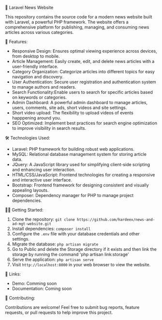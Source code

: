 
📰 Laravel News Website

This repository contains the source code for a modern news website built with Laravel, a powerful PHP framework. The website offers a comprehensive platform for publishing, managing, and consuming news articles across various categories.

🚀 Features:

- Responsive Design: Ensures optimal viewing experience across devices, from desktop to mobile.
- Article Management: Easily create, edit, and delete news articles with a user-friendly interface.
- Category Organization: Categorize articles into different topics for easy navigation and discovery.
- User Authentication: Secure user registration and authentication system to manage authors and readers.
- Search Functionality:Enable users to search for specific articles based on keywords or categories.
- Admin Dashboard: A powerful admin dashboard to manage articles, users, comments, site ads, short videos and site settings.
- Short video upload: The flexibility to upload videos of events happpening around you.
- SEO Optimized: Implement best practices for search engine optimization to improve visibility in search results.


🛠️ Technologies Used:

- Laravel: PHP framework for building robust web applications.
- MySQL: Relational database management system for storing article data.
- JQuery:  A JavaScript library used for simplifying client-side scripting and enhancing user interaction.
- HTML/CSS/JavaScript: Frontend technologies for creating a responsive and interactive user interface.
- Bootstrap: Frontend framework for designing consistent and visually appealing layouts.
- Composer: Dependency manager for PHP to manage project dependencies.

👨‍💻 Getting Started:

1. Clone the repository: `git clone https://github.com/hardeex/news-and-ad-mgt-website.git`
2. Install dependencies: `composer install`
3. Configure the `.env` file with your database credentials and other settings.
4. Migrate the database: `php artisan migrate`
5. Go to Public and delete the Storage directory if it exists and then link the storage by running the command 'php artisan link:storage'
6. Serve the application: `php artisan serve`
7. Visit `http://localhost:8000` in your web browser to view the website.

🔗 Links:

- Demo: Comming soon
- Documentation: Coming soon


📝 Contributing:

Contributions are welcome! Feel free to submit bug reports, feature requests, or pull requests to help improve this project.

